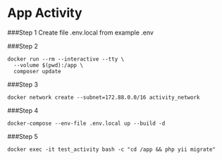 # App Activity


###Step 1
Create file .env.local from example .env

###Step 2
~~~
docker run --rm --interactive --tty \
  --volume $(pwd):/app \
  composer update
~~~

###Step 3
~~~
docker network create --subnet=172.88.0.0/16 activity_network
~~~

###Step 4
~~~
docker-compose --env-file .env.local up --build -d
~~~

###Step 5
~~~
docker exec -it test_activity bash -c "cd /app && php yii migrate"
~~~